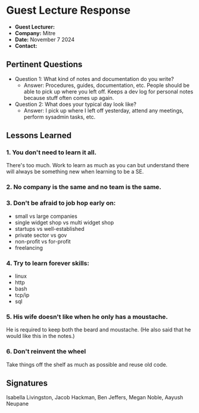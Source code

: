 # Guest Lecture Response

- **Guest Lecturer:** 
- **Company:** Mitre
- **Date:** November 7 2024
- **Contact:** 

## Pertinent Questions

* Question 1: What kind of notes and documentation do you write?
    * Answer: Procedures, guides, documentation, etc. People should be able to pick up where you left off. Keeps a dev log for personal notes because stuff often comes up again.
* Question 2: What does your typical day look like?
    * Answer: I pick up where I left off yesterday, attend any meetings, perform sysadmin tasks, etc.

## Lessons Learned

### 1. You don't need to learn it all.

There's too much. Work to learn as much as you can but understand there will always be something new when learning to be a SE. 

### 2. No company is the same and no team is the same.


### 3. Don't be afraid to job hop early on:
- small vs large companies
- single widget shop vs multi widget shop
- startups vs well-established
- private sector vs gov
- non-profit vs for-profit
- freelancing


### 4. Try to learn forever skills:
- linux
- http
- bash
- tcp/ip
- sql


### 5. His wife doesn't like when he only has a moustache.

He is required to keep both the beard and moustache. (He also said that he would like this in the notes.)

### 6. Don't reinvent the wheel

Take things off the shelf as much as possible and reuse old code.

## Signatures
Isabella Livingston, Jacob Hackman, Ben Jeffers, Megan Noble, Aayush Neupane
